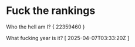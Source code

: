 # Fuck the rankings

Who the hell am I?
{ 22359460 }

What fucking year is it?
[ 2025-04-07T03:33:20Z ]
